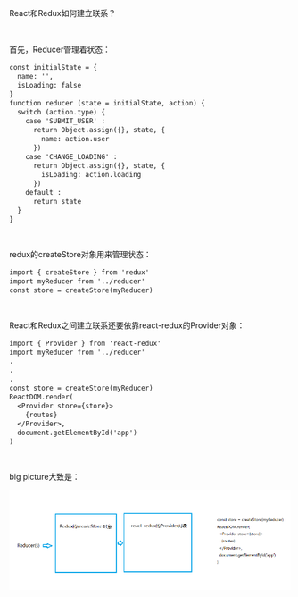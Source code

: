 React和Redux如何建立联系？

<br>

首先，Reducer管理着状态：

	const initialState = {
	  name: '',
	  isLoading: false
	}
	function reducer (state = initialState, action) {
	  switch (action.type) {
	    case 'SUBMIT_USER' :
	      return Object.assign({}, state, {
	        name: action.user
	      })
	    case 'CHANGE_LOADING' :
	      return Object.assign({}, state, {
	        isLoading: action.loading
	      })
	    default : 
	      return state
	  }
	}

<br>

redux的createStore对象用来管理状态：

	import { createStore } from 'redux'
	import myReducer from '../reducer'
	const store = createStore(myReducer)

<br>

React和Redux之间建立联系还要依靠react-redux的Provider对象：

	import { Provider } from 'react-redux'
	import myReducer from '../reducer'
	.
	.
	.
	const store = createStore(myReducer)
	ReactDOM.render(
	  <Provider store={store}>
	    {routes}
	  </Provider>,
	  document.getElementById('app')
	)

<br>

big picture大致是：

![](./imgs/20.png)